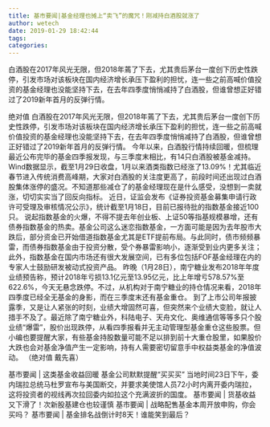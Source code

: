 ```yaml
---
title: 基市要闻|基金经理也摊上“卖飞”的魔咒！刚减持白酒股就涨了
author: wetech
date: 2019-01-29 18:42:44
tags: 
categories: 
---
```

白酒股在2017年风光无限，但2018年蔫了下去，尤其贵后茅台一度创下历史性跌停，引发市场对该板块在国内经济增长承压下盈利的担忧，连一些之前高喊价值投资的基金经理也没能坚持下去，在去年四季度悄悄减持了白酒股，但谁曾想正好错过了2019新年首月的反弹行情。
<!-- more -->
绝对值
白酒股在2017年风光无限，但2018年蔫了下去，尤其贵后茅台一度创下历史性跌停，引发市场对该板块在国内经济增长承压下盈利的担忧，连一些之前高喊价值投资的基金经理也没能坚持下去，在去年四季度悄悄减持了白酒股，但谁曾想正好错过了2019新年首月的反弹行情。
今年以来，白酒股行情持续回暖，但梳理最近公布完毕的基金四季报发现，与三季度末相比，有14只白酒股被基金减持。
Wind数据显示，截至1月29日收盘，1月以来酒类指数已经涨了13.09%！尤其临近春节进入传统消费高峰期，大家对白酒股的关注度更高了，前段时间还出现过白酒股集体涨停的盛况。不知道那些减仓了的基金经理现在是什么感受，没想到一卖就涨，切切实实当了回反向指标。
近日，证监会发布《证券投资基金募集申请行政许可受理及审核情况公示》，统计截至1月18日，目前已报待批的指数基金接近100只。
说起指数基金的火爆，不得不提去年创业板、上证50等指基规模暴增，还有债券指数基金的热卖。基金公司这么迷恋指数基金，一方面可能是因为去年股市大跌后，部分资金已开始借道指数基金尤其是ETF提前布局。与此同时，债市频频暴雷，而债券指数基金由于投资分散，受个券暴雷影响小，逐渐受到业内更多关注；此外，指数基金在国内市场还有很大发展空间，已有多位包括FOF基金经理在内的专家人士鼓励研发被动式投资产品。
昨晚（1月28日），南宁糖业发布2018年年度业绩预告称，预计2018年亏损13.1亿元至13.95亿元，比上年增亏578.57%至622.6%，今天无悬念跌停。不过，从机构对于南宁糖业的持仓情况来看，2018年四季度已经全无基金的身影，而在三季度末还有基金重仓。
到了上市公司年报披露季，又是让人紧张的时刻，业绩大增固然可喜，但突然来个业绩大变脸，就让人措手不及了。最近除了南宁糖业外，科陆电子、天舟文化、奥维通信等等多只个股业绩“爆雷”，股价出现跌停，从看四季报看并无主动管理型基金重仓这些股票。但小编也要提醒大家，有些基金持股数量可能不足以排到前十大重仓股里，如果股价大跌也会对基金净值产生一定影响，持有人需要密切留意手中权益类基金的净值波动。
（绝对值 戴先喜）
 
 
基市要闻 | 这类基金收益回暖 基金公司默默提醒“买买买”
当地时间23日下午，委内瑞拉总统马杜罗宣布与美国断交，并要求美使馆人员72小时内离开委内瑞拉，这将投资者的视线再次拉回委内如拉这个充满波折的国度。
基市要闻 | 货基收益又下滑了！次新股基建仓也较谨慎
基市要闻 | 战略配售基金本周开放申购，你会买吗？
基市要闻 | 基金排名战倒计时8天！谁能笑到最后？
